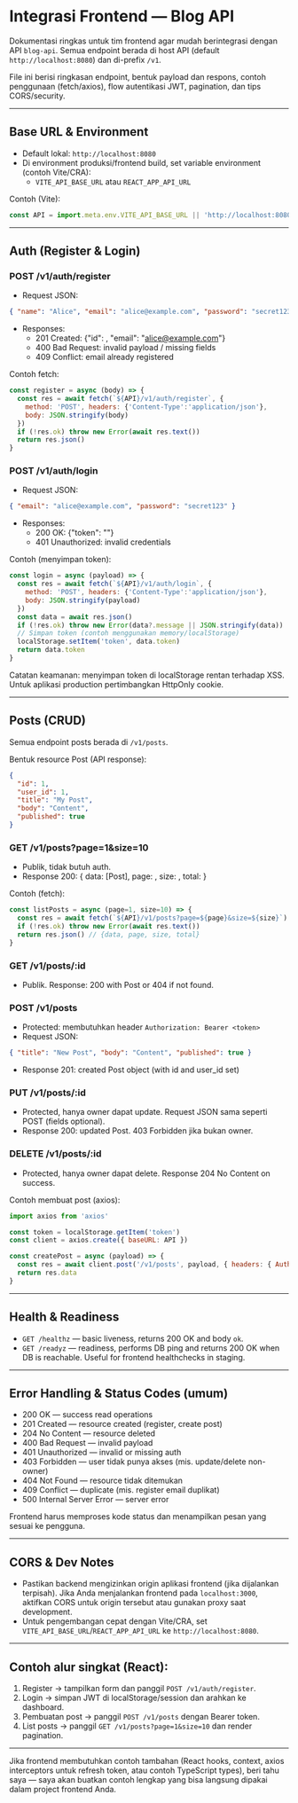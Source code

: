 # Integrasi Frontend — Blog API

Dokumentasi ringkas untuk tim frontend agar mudah berintegrasi dengan API `blog-api`.
Semua endpoint berada di host API (default `http://localhost:8080`) dan di-prefix `/v1`.

File ini berisi ringkasan endpoint, bentuk payload dan respons, contoh penggunaan (fetch/axios), flow autentikasi JWT, pagination, dan tips CORS/security.

---

## Base URL & Environment

- Default lokal: `http://localhost:8080`
- Di environment produksi/frontend build, set variable environment (contoh Vite/CRA):
  - `VITE_API_BASE_URL` atau `REACT_APP_API_URL`

Contoh (Vite):
```js
const API = import.meta.env.VITE_API_BASE_URL || 'http://localhost:8080'
```

---

## Auth (Register & Login)

### POST /v1/auth/register
- Request JSON:
```json
{ "name": "Alice", "email": "alice@example.com", "password": "secret123" }
```
- Responses:
  - 201 Created: {"id": <number>, "email": "alice@example.com"}
  - 400 Bad Request: invalid payload / missing fields
  - 409 Conflict: email already registered

Contoh fetch:
```js
const register = async (body) => {
  const res = await fetch(`${API}/v1/auth/register`, {
    method: 'POST', headers: {'Content-Type':'application/json'},
    body: JSON.stringify(body)
  })
  if (!res.ok) throw new Error(await res.text())
  return res.json()
}
```

### POST /v1/auth/login
- Request JSON:
```json
{ "email": "alice@example.com", "password": "secret123" }
```
- Responses:
  - 200 OK: {"token": "<jwt>"}
  - 401 Unauthorized: invalid credentials

Contoh (menyimpan token):
```js
const login = async (payload) => {
  const res = await fetch(`${API}/v1/auth/login`, {
    method: 'POST', headers: {'Content-Type':'application/json'},
    body: JSON.stringify(payload)
  })
  const data = await res.json()
  if (!res.ok) throw new Error(data?.message || JSON.stringify(data))
  // Simpan token (contoh menggunakan memory/localStorage)
  localStorage.setItem('token', data.token)
  return data.token
}
```

Catatan keamanan: menyimpan token di localStorage rentan terhadap XSS. Untuk aplikasi production pertimbangkan HttpOnly cookie.

---

## Posts (CRUD)

Semua endpoint posts berada di `/v1/posts`.

Bentuk resource Post (API response):
```json
{
  "id": 1,
  "user_id": 1,
  "title": "My Post",
  "body": "Content",
  "published": true
}
```

### GET /v1/posts?page=1&size=10
- Publik, tidak butuh auth.
- Response 200: {
  data: [Post], page: <number>, size: <number>, total: <number>
}

Contoh (fetch):
```js
const listPosts = async (page=1, size=10) => {
  const res = await fetch(`${API}/v1/posts?page=${page}&size=${size}`)
  if (!res.ok) throw new Error(await res.text())
  return res.json() // {data, page, size, total}
}
```

### GET /v1/posts/:id
- Publik. Response: 200 with Post or 404 if not found.

### POST /v1/posts
- Protected: membutuhkan header `Authorization: Bearer <token>`
- Request JSON:
```json
{ "title": "New Post", "body": "Content", "published": true }
```
- Response 201: created Post object (with id and user_id set)

### PUT /v1/posts/:id
- Protected, hanya owner dapat update. Request JSON sama seperti POST (fields optional).
- Response 200: updated Post. 403 Forbidden jika bukan owner.

### DELETE /v1/posts/:id
- Protected, hanya owner dapat delete. Response 204 No Content on success.

Contoh membuat post (axios):
```js
import axios from 'axios'

const token = localStorage.getItem('token')
const client = axios.create({ baseURL: API })

const createPost = async (payload) => {
  const res = await client.post('/v1/posts', payload, { headers: { Authorization: `Bearer ${token}` } })
  return res.data
}
```

---

## Health & Readiness

- `GET /healthz` — basic liveness, returns 200 OK and body `ok`.
- `GET /readyz` — readiness, performs DB ping and returns 200 OK when DB is reachable. Useful for frontend healthchecks in staging.

---

## Error Handling & Status Codes (umum)

- 200 OK — success read operations
- 201 Created — resource created (register, create post)
- 204 No Content — resource deleted
- 400 Bad Request — invalid payload
- 401 Unauthorized — invalid or missing auth
- 403 Forbidden — user tidak punya akses (mis. update/delete non-owner)
- 404 Not Found — resource tidak ditemukan
- 409 Conflict — duplicate (mis. register email duplikat)
- 500 Internal Server Error — server error

Frontend harus memproses kode status dan menampilkan pesan yang sesuai ke pengguna.

---

## CORS & Dev Notes

- Pastikan backend mengizinkan origin aplikasi frontend (jika dijalankan terpisah). Jika Anda menjalankan frontend pada `localhost:3000`, aktifkan CORS untuk origin tersebut atau gunakan proxy saat development.
- Untuk pengembangan cepat dengan Vite/CRA, set `VITE_API_BASE_URL`/`REACT_APP_API_URL` ke `http://localhost:8080`.

---

## Contoh alur singkat (React):

1. Register -> tampilkan form dan panggil `POST /v1/auth/register`.
2. Login -> simpan JWT di localStorage/session dan arahkan ke dashboard.
3. Pembuatan post -> panggil `POST /v1/posts` dengan Bearer token.
4. List posts -> panggil `GET /v1/posts?page=1&size=10` dan render pagination.

---

Jika frontend membutuhkan contoh tambahan (React hooks, context, axios interceptors untuk refresh token, atau contoh TypeScript types), beri tahu saya — saya akan buatkan contoh lengkap yang bisa langsung dipakai dalam project frontend Anda.
